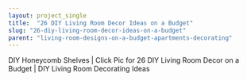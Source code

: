 ```yaml
---
layout: project_single
title:  "26 DIY Living Room Decor Ideas on a Budget"
slug: "26-diy-living-room-decor-ideas-on-a-budget"
parent: "living-room-designs-on-a-budget-apartments-decorating"
---
```

DIY Honeycomb Shelves | Click Pic for 26 DIY Living Room Decor on a Budget | DIY Living Room Decorating Ideas